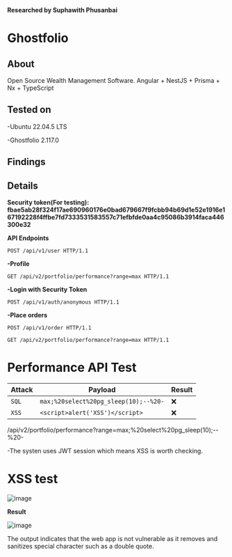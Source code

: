 **Researched by Suphawith Phusanbai**

<h1>Ghostfolio</h1>

<h2>About</h2>

Open Source Wealth Management Software. Angular + NestJS + Prisma + Nx + TypeScript

<h2>Tested on</h2>

-Ubuntu 22.04.5 LTS

-Ghostfolio 2.117.0

<h2>Findings</h2>

<h2>Details</h2>

**Security token(For testing): fbae5ab28f324f17ae690960176e0bad679667f9fcbb94b69d1e52e1916e167192228f4ffbe7fd7333531583557c71efbfde0aa4c95086b3914faca446300e32**

**API Endpoints**



```
POST /api/v1/user HTTP/1.1
```
**-Profile**

```
GET /api/v2/portfolio/performance?range=max HTTP/1.1
```

**-Login with Security Token**

```
POST /api/v1/auth/anonymous HTTP/1.1
```
**-Place orders**

```
POST /api/v1/order HTTP/1.1
```

```
GET /api/v2/portfolio/performance?range=max HTTP/1.1
```

<h1>Performance API Test</h1>

| Attack                     | Payload                 | Result | 
| ------------------------ | --------------------- | ------------- | 
| `SQL`      | `max;%20select%20pg_sleep(10);--%20-`              |      :x:         | 
| `XSS`      | `<script>alert('XSS')</script>`              |      :x:         | 



/api/v2/portfolio/performance?range=max;%20select%20pg_sleep(10);--%20-




-The systen uses JWT session which means XSS is worth checking.

<h1>XSS test</h1>

![image](https://github.com/user-attachments/assets/a5ec684c-7bc3-4099-9a15-02ad0da2ee45)

**Result**

![image](https://github.com/user-attachments/assets/79cab867-dbaf-4da8-9867-91bf3e3c787d)

The output indicates that the web app is not vulnerable as it removes and sanitizes special character such as a double quote.

